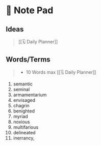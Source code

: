 # 📝 Note Pad

## Ideas

>  [[🗓 Daily Planner]]

## Words/Terms

> - 10 Words max  [[🗓 Daily Planner]]

1. semantic
2. seminal
3. armamentarium
4. envisaged
5. chagrin
6. benighted
7. myriad
8. noxious
9. multifarious
10. delineated
11. inerrancy,